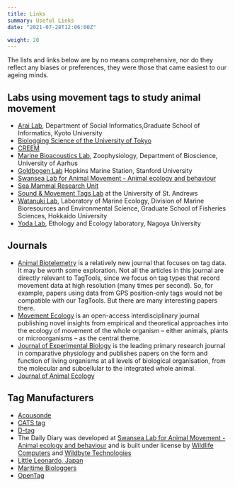 ```yaml
---
title: Links
summary: Useful Links
date: "2021-07-28T12:06:00Z"

weight: 20
---
```

The lists and links below are by no means comprehensive, nor do they reflect any biases or preferences, they were those that came easiest to our ageing minds.

## **Labs using movement tags to study animal movement**
- [Arai Lab](http://bre.soc.i.kyoto-u.ac.jp/~arai/index-e.html), Department of Social Informatics,Graduate School of Informatics, Kyoto University
- [Biologging Science of the University of Tokyo](http://utbls.aori.u-tokyo.ac.jp/)
- [CREEM](https://creem2.st-andrews.ac.uk/)
- [Marine Bioacoustics Lab](http://www.marinebioacoustics.com/), Zoophysiology, Department of Bioscience, University of Aarhus 
- [Goldbogen Lab](http://goldbogen.stanford.edu/) Hopkins Marine Station, Stanford University
- [Swansea Lab for Animal Movement - Animal ecology and behaviour](http://www.swansea.ac.uk/biosci/researchgroups/slam/)
- [Sea Mammal Research Unit](http://www.smru.st-andrews.ac.uk/)
- [Sound & Movement Tags Lab](https://www.soundtags.org/) at the University of St. Andrews
- [Watanuki Lab](http://animaltags.org/doku.php?id=tagwiki:links), Laboratory of Marine Ecology, Division of Marine Bioresources and Environmental Science, Graduate School of Fisheries Sciences, Hokkaido University
- [Yoda Lab](http://yoda-ken.sakura.ne.jp/yoda_lab/English.html), Ethology and Ecology laboratory, Nagoya University

## **Journals**
- [Animal Biotelemetry](https://animalbiotelemetry.biomedcentral.com/)  is a relatively new journal that focuses on tag data. It may be worth some exploration. Not all the articles in this journal are directly relevant to TagTools, since we focus on tag types that record movement data at high resolution (many times per second). So, for example, papers using data from GPS position-only tags would not be compatible with our TagTools. But there are many interesting papers there.
- [Movement Ecology](https://movementecologyjournal.biomedcentral.com/)  is an open-access interdisciplinary journal publishing novel insights from empirical and theoretical approaches into the ecology of movement of the whole organism – either animals, plants or microorganisms – as the central theme.
- [Journal of Experimental Biology](http://jeb.biologists.org/) is the leading primary research journal in comparative physiology and publishes papers on the form and function of living organisms at all levels of biological organisation, from the molecular and subcellular to the integrated whole animal.
- [Journal of Animal Ecology](http://besjournals.onlinelibrary.wiley.com/hub/journal/10.1111/(ISSN)1365-2656/)

## **Tag Manufacturers**
- [Acousonde](http://acousonde.com/)
- [CATS tag](http://www.cats.is/)
- [D-tag](https://www.soundtags.org/)
- The Daily Diary was developed at [Swansea Lab for Animal Movement - Animal ecology and behaviour](http://www.swansea.ac.uk/biosci/researchgroups/slam/) and is built under license by [Wildlife Computers](http://wildlifecomputers.com/our-tags/daily-diary/) and [Wildbyte Technologies](http://www.wildbyte-technologies.com/)
- [Little Leonardo, Japan](http://l-leo.com/eng/)
- [Maritime Biologgers](http://maritimebiologgers.com/)
- [OpenTag](http://www.loggerhead.com/opentag-motion-datalogger/)

